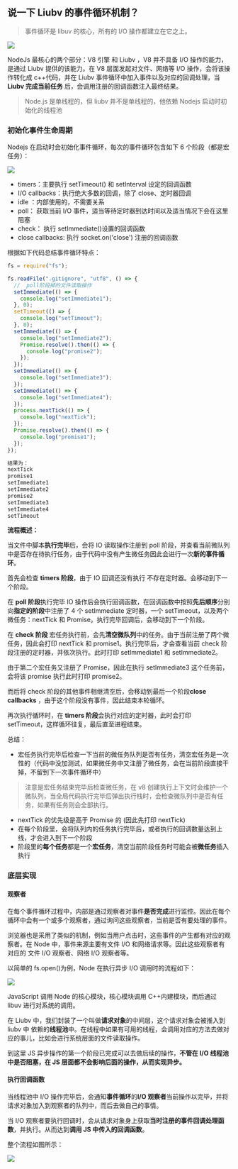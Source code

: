## 说一下 Liubv 的事件循环机制？

> 事件循环是 libuv 的核心，所有的 I/O 操作都建立在它之上。

![](./../img/NodeJs/事件循环模型.jpg)

NodeJs 最核心的两个部分：V8 引擎 和 Liubv ，V8 并不具备 I/O 操作的能力，是通过 Liubv 提供的该能力。在 V8 层面发起对文件、网络等 I/O 操作，会将该操作转化成 c++代码，并在 Liubv 事件循环中加入事件以及对应的回调处理，当 **Liubv 完成当前任务** 后，会调用注册的回调函数注入最终结果。

> Node.js 是单线程的，但 liubv 并不是单线程的，他依赖 Nodejs 启动时初始化的线程池

### 初始化事件生命周期

Nodejs 在启动时会初始化事件循环，每次的事件循环包含如下 6 个阶段（都是宏任务）：

![](../img/NodeJs/初始化流程.jpg)

- timers：主要执行 setTimeout() 和 setInterval 设定的回调函数
- I/O callbacks：执行绝大多数的回调，除了 close、定时器回调
- idle ：内部使用的，不需要关系
- poll： 获取当前 I/O 事件，适当等待定时器到达时间以及适当情况下会在这里阻塞
- check： 执行 setImmediate()设置的回调函数
- close callbacks: 执行 socket.on('close') 注册的回调函数

根据如下代码总结事件循环特点：

```js
fs = require("fs");

fs.readFile(".gitignore", "utf8", () => {
  //  poll阶段掉的文件读取操作
  setImmediate(() => {
    console.log("setImmediate1");
  }, 0);
  setTimeout(() => {
    console.log("setTimeout");
  }, 0);
  setImmediate(() => {
    console.log("setImmediate2");
    Promise.resolve().then(() => {
      console.log("promise2");
    });
  });
  setImmediate(() => {
    console.log("setImmediate3");
  });
  setImmediate(() => {
    console.log("setImmediate4");
  });
  process.nextTick(() => {
    console.log("nextTick");
  });
  Promise.resolve().then(() => {
    console.log("promise1");
  });
});

结果为：
nextTick
promise1
setImmediate1
setImmediate2
promise2
setImmediate3
setImmediate4
setTimeout
```

**流程概述：**

当文件中脚本**执行完毕**后，会将 IO 读取操作注册到 poll 阶段，并查看当前微队列中是否存在待执行任务，由于代码中没有产生微任务因此会进行一次**新的事件循环**。

首先会检查 **timers 阶段**，由于 IO 回调还没有执行 不存在定时器。会移动到下一个阶段。

在 **poll 阶段**执行完毕 IO 操作后会执行回调函数，在回调函数中按照**先后顺序**分别向**指定的阶段**中注册了 4 个 setImmediate 定时器，一个 setTimeout，以及两个微任务：nextTick 和 Promise。执行完毕回调后，会移动到下一个阶段。

在 **check 阶段** 宏任务执行前，会先**清空微队列**中的任务。由于当前注册了两个微任务，因此会打印 nextTick 和 promise1。执行完毕后，才会查看当前 check 阶段注册的定时器，并依次执行。此时打印 setImmediate1 和 setImmediate2。

由于第二个宏任务又注册了 Promise，因此在执行 setImmediate3 这个任务前，会将该 promise 执行此时打印 promise2。

而后将 check 阶段的其他事件相继清空后，会移动到最后一个阶段**close callbacks** ，由于这个阶段没有事件，因此结束本轮循环。

再次执行循环时，在 **timers 阶段**会执行对应的定时器，此时会打印 setTimeout，这样循环往复，最后直至进程结束。

总结：

- 宏任务执行完毕后检查一下当前的微任务队列是否有任务，清空宏任务是一次性的（代码中没加测试，如果微任务中又注册了微任务，会在当前阶段直接干掉，不留到下一次事件循环中）

> 注意是宏任务结束完毕后检查微任务，在 v8 创建执行上下文时会维护一个微队列，当全局代码执行完毕后弹出执行栈时，会检查微队列中是否有任务，如果有任务则会全部执行。

- nextTick 的优先级是高于 Promise 的 (因此先打印 nextTick)
- 在每个阶段里，会将队列内的任务执行完毕后，或者执行的回调数量达到上线，才会进入到下一个阶段
- 阶段里的**每个任务**都是一个**宏任务**，清空当前阶段任务时可能会被**微任务**插入执行

### 底层实现

#### 观察者

在每个事件循环过程中，内部是通过观察者对事件**是否完成**进行监控。因此在每个循环中会有一个或多个观察者，通过询问这些观察者，当前是否有要处理的事件。

浏览器也是采用了类似的机制，例如当用户点击时，这些事件的产生都有对应的观察者。在 Node 中，事件来源主要有文件 I/O 和网络请求等。因此这些观察者有对应的 文件 I/O 观察者、网络 I/O 观察者等。

以简单的 fs.open()为例，Node 在执行异步 I/O 调用时的流程如下：

![](../img/NodeJs/fs.open.jpg)

JavaScript 调用 Node 的核心模块，核心模块调用 C++内建模块，而后通过 libuv 进行对系统的调用。

在 Liubv 中，我们封装了一个叫做**请求对象**的中间层，这个请求对象会被推入到 liubv 中 依赖的**线程池**中。在线程中如果有可用的线程，会调用对应的方法去做对应的事儿，比如会进行系统层面的文件读取操作。

到这里 JS 异步操作的第一个阶段已完成可以去做后续的操作，**不管在 I/O 线程池中是否阻塞，在 JS 层面都不会影响后面的操作，从而实现异步。**

#### 执行回调函数

当线程池中 I/O 操作完毕后，会通知**事件循环**的**I/O 观察者**当前操作以完毕，并将请求对象加入到观察者的队列中，而后去做自己的事情。

当 I/O 观察者要执行回调时，会从请求对象身上获取**当时注册的事件回调处理函数**，并执行。从而达到**调用 JS 中传入的回调函数**。

整个流程如图所示：

![](../img/NodeJs/liuv事件循环流程.jpg)
